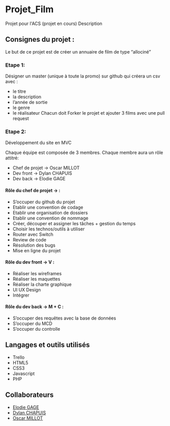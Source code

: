 # Projet_Film

Projet pour l'ACS (projet en cours)
Description

## Consignes du projet :

Le but de ce projet est de créer un annuaire de film de type “allociné”

### Etape 1:
Désigner un master (unique à toute la promo) sur github qui créera un csv avec :
- le titre
- la description
- l’année de sortie
- le genre
- le réalisateur
Chacun doit Forker le projet et ajouter 3 films avec une pull request
### Etape 2:
Développement du site en MVC

Chaque équipe est composée de 3 membres.
Chaque membre aura un rôle attitré:

- Chef de projet -> Oscar MILLOT
- Dev front -> Dylan CHAPUIS
- Dev back -> Elodie GAGE

#### Rôle du chef de projet → :
- S’occuper du github du projet
- Etablir une convention de codage
- Etablir une organisation de dossiers
- Etablir une convention de nommage
- Créer, découper et assigner les tâches + gestion du temps
- Choisir les technos/outils à utiliser
- Router avec Switch
- Review de code
- Résolution des bugs
- Mise en ligne du projet

#### Rôle du dev front → V :
- Réaliser les wireframes
- Réaliser les maquettes
- Réaliser la charte graphique
- UI UX Design
- Intégrer

#### Rôle du dev back → M + C :
- S’occuper des requêtes avec la base de données
- S’occuper du MCD
- S’occuper du controlle

## Langages et outils utilisés

- Trello
- HTML5
- CSS3
- Javascript
- PHP

## Collaborateurs
- [Elodie GAGE](https://github.com/happyvolt92)
- [Dylan CHAPUIS](https://github.com/CDylan-source)
- [Oscar MILLOT](https://github.com/OscarM-Code)

